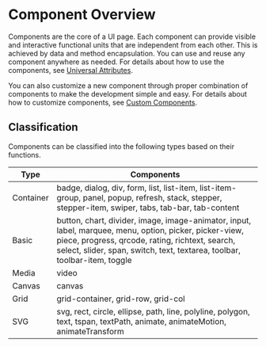 # Component Overview


Components are the core of a UI page. Each component can provide visible and interactive functional units that are independent from each other. This is achieved by data and method encapsulation. You can use and reuse any component anywhere as needed. For details about how to use the components, see [Universal Attributes](../reference/arkui-js/js-components-common-attributes.md).


You can also customize a new component through proper combination of components to make the development simple and easy. For details about how to customize components, see [Custom Components](ui-js-custom-components.md).


## Classification

Components can be classified into the following types based on their functions.

| Type      | Components                               |
| --------- | ---------------------------------------- |
| Container | badge, dialog, div, form, list, list-item, list-item-group, panel, popup, refresh, stack, stepper, stepper-item, swiper, tabs, tab-bar, tab-content |
| Basic     | button, chart, divider, image, image-animator, input, label, marquee, menu, option, picker, picker-view, piece, progress, qrcode, rating, richtext, search, select, slider, span, switch, text, textarea, toolbar, toolbar-item, toggle |
| Media     | video                                    |
| Canvas    | canvas                                   |
| Grid      | grid-container, grid-row, grid-col       |
| SVG       | svg, rect, circle, ellipse, path, line, polyline, polygon, text, tspan, textPath, animate, animateMotion, animateTransform |
